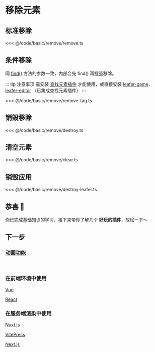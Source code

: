 <script setup>
import Case from '/component/Case.vue'
</script>

# 移除元素

## 标准移除

<<< @/code/basic/remove/remove.ts

## 条件移除

同 [find()](/reference/UI/find.md) 方法的参数一致，内部会先 find() 再批量移除。

::: tip 注意事项
需安装 [查找元素插件](/plugin/in/find/index.md) 才能使用，或直接安装 [leafer-game](/guide/install/game/start.md)、 [leafer-editor](/guide/install/editor/start.md) （已集成查找元素插件）
:::

<<< @/code/basic/remove/remove-tag.ts

## 销毁移除

<<< @/code/basic/remove/destroy.ts

## 清空元素

<<< @/code/basic/remove/clear.ts

## 销毁应用

<<< @/code/basic/remove/destroy-leafer.ts

## 恭喜 🎉

你已完成基础知识的学习，接下来带你了解几个 **好玩的插件**，放松一下～

## 下一步

### [动画功能](/guide/plugin/animate.md)

<br/>

### 在前端环境中使用

[Vue](/guide/framework/vue/index.md)

[React](/guide/framework/react/index.md)

### 在服务端渲染中使用

[Nuxt.js](/guide/framework/nuxt/index.md)

[VitePress](/guide/framework/vitepress/index.md)

[Next.js](/guide/framework/next/index.md)
